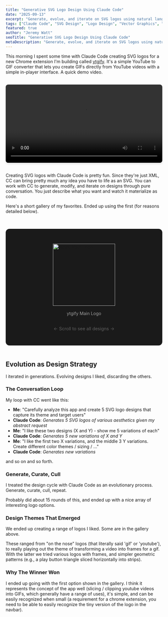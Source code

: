 ```yaml
---
title: "Generative SVG Logo Design Using Claude Code"
date: "2025-09-13"
excerpt: "Generate, evolve, and iterate on SVG logos using natural language and Claude Code."
tags: ["Claude Code", "SVG Design", "Logo Design", "Vector Graphics", "AI Design", "Generative Design", "Chrome Extension", "No-Code Design"]
featured: true
author: "Jeremy Watt"
seoTitle: "Generative SVG Logo Design Using Claude Code"
metaDescription: "Generate, evolve, and iterate on SVG logos using natural language and Claude Code."
---
```


This morning I spent some time with Claude Code creating SVG logos for a new Chrome extension I'm building called [ytgify](https://github.com/neonwatty/ytgify).  It's a simple YouTube to GIF converter that lets you create GIFs directly from YouTube videos with a simple in-player interface.  A quick demo video.

<div style="max-width: 800px; margin: 2rem auto;">
  <video controls width="100%" style="border-radius: 8px; box-shadow: 0 4px 6px rgba(0, 0, 0, 0.1);">
    <source src="https://github.com/user-attachments/assets/dea017db-ec8d-41f7-9e9c-a1048cf5ae4c" type="video/mp4">
    Your browser does not support the video tag.
  </video>
</div>

Creating SVG logos with Claude Code is pretty fun.  Since they're just XML, CC can bring pretty much any idea you have to life as an SVG.  You can work with CC to generate, modify, and iterate on designs through pure conversation.  You just describe what you want and watch it materialize as code.

Here's a short gallery of my favorites.  Ended up using the first (for reasons detailed below).

<div class="logo-carousel-container" style="position: relative; max-width: 600px; margin: 3rem auto; background: #1a1a1a; border-radius: 12px; padding: 2rem; overflow: hidden;">
  <div class="logo-carousel" style="display: flex; overflow-x: auto; scroll-snap-type: x mandatory; scrollbar-width: thin; scrollbar-color: #4a5568 #1a1a1a; gap: 2rem; padding: 1rem 0;">
    <div class="logo-slide" style="flex: 0 0 100%; scroll-snap-align: center; display: flex; flex-direction: column; align-items: center;">
      <img src="/ytgify-logos/ytgify-logo.svg" alt="ytgify Main Logo" style="width: 200px; height: 200px; object-fit: contain; margin-bottom: 1rem;">
      <p style="color: #a0a0a0; text-align: center; margin: 0;">ytgify Main Logo</p>
    </div>
    <div class="logo-slide" style="flex: 0 0 100%; scroll-snap-align: center; display: flex; flex-direction: column; align-items: center;">
      <img src="/ytgify-logos/logo-youtube-gif-hybrid-v7.svg" alt="YouTube-GIF Hybrid" style="width: 200px; height: 200px; object-fit: contain; margin-bottom: 1rem;">
      <p style="color: #a0a0a0; text-align: center; margin: 0;">YouTube-GIF Hybrid</p>
    </div>
    <div class="logo-slide" style="flex: 0 0 100%; scroll-snap-align: center; display: flex; flex-direction: column; align-items: center;">
      <img src="/ytgify-logos/logo-frame-sequence-v1-integrated-play-variation-2-layered-depth-black-1.svg" alt="Frame Sequence with Depth" style="width: 200px; height: 200px; object-fit: contain; margin-bottom: 1rem;">
      <p style="color: #a0a0a0; text-align: center; margin: 0;">Frame Sequence with Depth</p>
    </div>
    <div class="logo-slide" style="flex: 0 0 100%; scroll-snap-align: center; display: flex; flex-direction: column; align-items: center;">
      <img src="/ytgify-logos/logo-neon-accessible-mintviolet.svg" alt="Mint Violet Variation" style="width: 200px; height: 200px; object-fit: contain; margin-bottom: 1rem;">
      <p style="color: #a0a0a0; text-align: center; margin: 0;">Mint Violet Variation</p>
    </div>
    <div class="logo-slide" style="flex: 0 0 100%; scroll-snap-align: center; display: flex; flex-direction: column; align-items: center;">
      <img src="/ytgify-logos/logo-abstract-time-capture.svg" alt="Abstract Time Capture" style="width: 200px; height: 200px; object-fit: contain; margin-bottom: 1rem;">
      <p style="color: #a0a0a0; text-align: center; margin: 0;">Abstract Time Capture</p>
    </div>
  </div>
  <p style="color: #606060; text-align: center; margin-top: 1rem; font-size: 0.9rem;">← Scroll to see all designs →</p>
</div>

<style>
.logo-carousel::-webkit-scrollbar {
  height: 8px;
}
.logo-carousel::-webkit-scrollbar-track {
  background: #1a1a1a;
  border-radius: 4px;
}
.logo-carousel::-webkit-scrollbar-thumb {
  background: #4a5568;
  border-radius: 4px;
}
.logo-carousel::-webkit-scrollbar-thumb:hover {
  background: #606060;
}
</style>

## Evolution as Design Strategy

I iterated in generations.  Evolving designs I liked, discarding the others.

### The Conversation Loop

My loop with CC went like this:

- **Me**: "Carefully analyze this app and create 5 SVG logo designs that capture its theme and target users"
- **Claude Code**: *Generates 5 SVG logos of various aesthetics given my abstract request*
- **Me**: "I like these two designs (X and Y) - show me 5 variations of each"
- **Claude Code**: *Generates 5 new variations of X and Y*
- **Me**: "I like the first two X variations, and the middle 3 Y variations.  Create different color themes / sizing / ..."
- **Claude Code**: *Generates new variations*

and so on and so forth.

### Generate, Curate, Cull

I treated the design cycle with Claude Code as an evolutionary process.  Generate, curate, cull, repeat.

Probably did about 15 rounds of this, and ended up with a nice array of interesting logo options.

### Design Themes That Emerged

We ended up creating a range of logos I liked.  Some are in the gallery above.

These ranged from "on the nose" logos (that literally said 'gif' or 'youtube'), to really playing out the theme of transforming a video into frames for a gif.  With the latter we tried various logos with frames, and simpler geometric patterns (e.g., a play button triangle sliced horizontally into strips).

### Why The Winner Won

I ended up going with the first option shown in the gallery.  I think it represents the concept of the app well (slicing / clipping youtube videos into GIFs, which generally have a range of uses), it's simple, and can be easily recognized when small (a requirement for a chrome extension, you need to be able to easily recognize the tiny version of the logo in the navbar).
